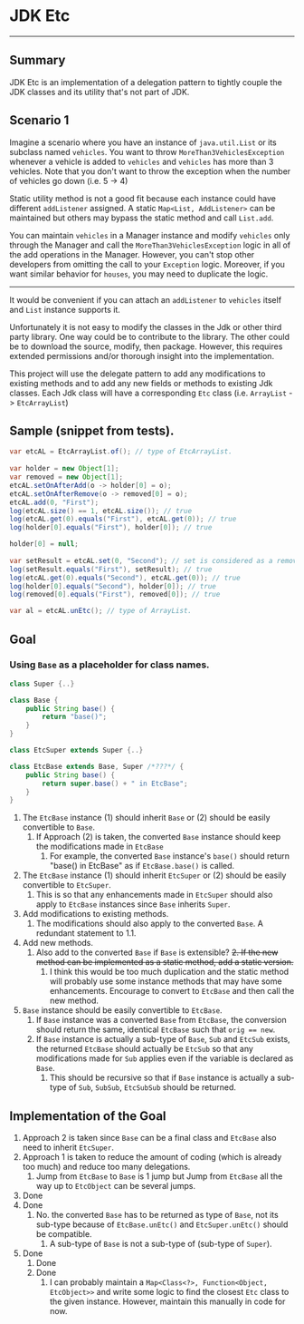 # JDK Etc

***

## Summary
JDK Etc is an implementation of a delegation pattern to tightly couple the JDK classes and its utility that's not part of JDK.

## Scenario 1
Imagine a scenario where you have an instance of `java.util.List` or its subclass named `vehicles`.
You want to throw `MoreThan3VehiclesException` whenever a vehicle is added to `vehicles` and `vehicles` has more than 3 vehicles. Note that you don't want to throw the exception when the number of vehicles go down (i.e. 5 -> 4)

Static utility method is not a good fit because each instance could have different `addListener` assigned.
A static `Map<List, AddListener>` can be maintained but others may bypass the static method and call `List.add`.

You can maintain `vehicles` in a Manager instance and modify `vehicles` only through the Manager and call the `MoreThan3VehiclesException` logic in all of the add operations in the Manager. However, you can't stop other developers from omitting the call to your `Exception` logic. Moreover, if you want similar behavior for `houses`, you may need to duplicate the logic.

***

It would be convenient if you can attach an `addListener` to `vehicles` itself and `List` instance supports it.

Unfortunately it is not easy to modify the classes in the Jdk or other third party library. One way could be to contribute to the library. The other could be to download the source, modify, then package.
However, this requires extended permissions and/or thorough insight into the implementation.

This project will use the delegate pattern to add any modifications to existing methods and to add any new fields or methods to existing Jdk classes. Each Jdk class will have a corresponding `Etc` class (i.e. `ArrayList` -> `EtcArrayList`)

## Sample (snippet from tests).
```java
var etcAL = EtcArrayList.of(); // type of EtcArrayList.
		
var holder = new Object[1];
var removed = new Object[1];
etcAL.setOnAfterAdd(o -> holder[0] = o);
etcAL.setOnAfterRemove(o -> removed[0] = o);
etcAL.add(0, "First");
log(etcAL.size() == 1, etcAL.size()); // true
log(etcAL.get(0).equals("First"), etcAL.get(0)); // true
log(holder[0].equals("First"), holder[0]); // true

holder[0] = null;
		
var setResult = etcAL.set(0, "Second"); // set is considered as a remove and then an add.
log(setResult.equals("First"), setResult); // true
log(etcAL.get(0).equals("Second"), etcAL.get(0)); // true
log(holder[0].equals("Second"), holder[0]); // true
log(removed[0].equals("First"), removed[0]); // true

var al = etcAL.unEtc(); // type of ArrayList.
```

## Goal

### Using `Base` as a placeholder for class names.
```java
class Super {..}

class Base {
	public String base() {
		return "base()";
	}
}

class EtcSuper extends Super {..}

class EtcBase extends Base, Super /*???*/ {
	public String base() {
		return super.base() + " in EtcBase";
	}
}
```

1. The `EtcBase` instance (1) should inherit `Base` or (2) should be easily convertible to `Base`.
	1. If Approach (2) is taken, the converted `Base` instance should keep the modifications made in `EtcBase`
		1. For example, the converted `Base` instance's `base()` should return "base() in EtcBase" as if `EtcBase.base()` is called.
2. The `EtcBase` instance (1) should inherit `EtcSuper` or (2) should be easily convertible to `EtcSuper`.
	1. This is so that any enhancements made in `EtcSuper` should also apply to `EtcBase` instances since `Base` inherits `Super`.
3. Add modifications to existing methods.
	1. The modifications should also apply to the converted `Base`. A redundant statement to 1.1.
4. Add new methods.
	1. Also add to the converted `Base` if `Base` is extensible?
	~~2. If the new method can be implemented as a static method, add a static version.~~
		1. I think this would be too much duplication and the static method will probably use some instance methods that may have some enhancements. Encourage to convert to `EtcBase` and then call the new method.
5. `Base` instance should be easily convertible to `EtcBase`.
	1. If `Base` instance was a converted `Base` from `EtcBase`, the conversion should return the same, identical `EtcBase` such that `orig == new`.
	2. If `Base` instance is actually a sub-type of `Base`, `Sub` and `EtcSub` exists, the returned `EtcBase` should actually be `EtcSub` so that any modifications made for `Sub` applies even if the variable is declared as `Base`. 
		1. This should be recursive so that if `Base` instance is actually a sub-type of `Sub`, `SubSub`, `EtcSubSub` should be returned.

## Implementation of the Goal
1. Approach 2 is taken since `Base` can be a final class and `EtcBase` also need to inherit `EtcSuper`.
2. Approach 1 is taken to reduce the amount of coding (which is already too much) and reduce too many delegations.
	1. Jump from `EtcBase` to `Base` is 1 jump but Jump from `EtcBase` all the way up to `EtcObject` can be several jumps.
3. Done
4. Done
	1. No. the converted `Base` has to be returned as type of `Base`, not its sub-type because of `EtcBase.unEtc()` and `EtcSuper.unEtc()` should be compatible.
		1. A sub-type of `Base` is not a sub-type of (sub-type of `Super`).
5. Done
	1. Done
	2. Done
		1. I can probably maintain a `Map<Class<?>, Function<Object, EtcObject>>` and write some logic to find the closest `Etc` class to the given instance. However, maintain this manually in code for now.


